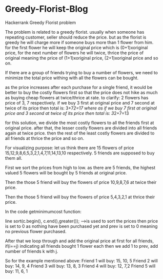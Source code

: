 # Greedy-Florist-Blog
Hackerrank Greedy Florist problem

The problem is related to a greedy florist. usually when someone has repeating customer, seller should reduce the price. but as the florist is greedy he will charge more if someone buys more than 1 flower from him. 
for the first flower he will keep the original price which is (0+1)xoriginal price, for the next number of flowers he will twice, thrice the price of original meaning the price of (1+1)xoriginal price, (2+1)xoriginal price and so on. 

If there are a group of friends trying to buy a number of flowers, we need to minimize the total price withing with all the flowers can be bought. 

as the price increases after each purchase for a single friend, it would be better to buy the costly flowers first so that the price does not hike as much as buying cheap flowers at twice/thrice at rate.
to clarify: 2 flowers has price of 3, 7 respectively. 
if we buy 3 first at original price and 7 second at twice of its price then total is:
3+7*2=17
where as  if we buy 7 first at original price and 3 second at twice of its price then total is:
3*2+7=13

for this solution, we divide the most costly flowers to all the friends first at original price. after that, the lesser costly flowers are divided into all friends again at twice price. then the rest of the least costly flowers are divided to all friends at thrice the price and so on.

For visualizing purpose:
let us think there are 15 flowers of price 15,12,9,8,6,5,3,2,1,4,7,11,14,13,10 respectively. 
5 friends are supposed to buy them all.

First we sort the prices from high to low. as there are 5 friends, the highest valued 5 flowers will be bought by 5 friends at original price.

Then the those 5 friend will buy the flowers of price 10,9,8,7,6 at twice their price.

Then the those 5 friend will buy the flowers of price 5,4,3,2,1 at thrice their price.

In the code getminimumcost function:

line sort(c.begin(), c.end(),greater<int>()); -->is used to sort the prices
then price is set to 0 as nothing have been purchased yet and prev is set to 0 meaning no previous flower purchased.

After that we loop through and add the original price at first for all friends,
if(i==j) indicating all friends bought 1 flower each then we add 1 to prev, add number of friends k with j.

So for the example mentioned above:
Friend 1 will buy: 15, 10, 5
Friend 2 will buy: 14, 9, 4
Friend 3 will buy: 13, 8, 3
Friend 4 will buy: 12, 7,2
Friend 5 will buy: 11, 6, 1

